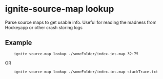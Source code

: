 # ignite-source-map lookup

Parse source maps to get usable info.  Useful for reading the madness from Hockeyapp or other crash storing logs

## Example

```shell
    ignite source-map lookup ./someFolder/index.ios.map 32:75
```
OR
```shell
    ignite source-map lookup ./someFolder/index.ios.map stackTrace.txt
```

